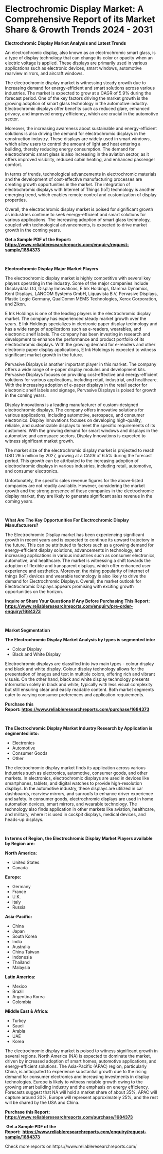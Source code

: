 <p><h1>Electrochromic Display Market: A Comprehensive Report of its Market Share & Growth Trends 2024 - 2031</h1></p><p><strong>Electrochromic Display Market Analysis and Latest Trends</strong></p>
<p><p>An electrochromic display, also known as an electrochromic smart glass, is a type of display technology that can change its color or opacity when an electric voltage is applied. These displays are primarily used in various applications such as electronic devices, smart windows, automotive rearview mirrors, and aircraft windows.</p><p>The electrochromic display market is witnessing steady growth due to increasing demand for energy-efficient and smart solutions across various industries. The market is expected to grow at a CAGR of 5.9% during the forecast period. One of the key factors driving the market growth is the growing adoption of smart glass technology in the automotive industry. Electrochromic displays offer benefits such as reduced glare, enhanced privacy, and improved energy efficiency, which are crucial in the automotive sector.</p><p>Moreover, the increasing awareness about sustainable and energy-efficient solutions is also driving the demand for electrochromic displays in the construction industry. These displays are widely used in smart windows, which allow users to control the amount of light and heat entering a building, thereby reducing energy consumption. The demand for electrochromic smart glass is also increasing in the aviation sector, as it offers improved visibility, reduced cabin heating, and enhanced passenger comfort.</p><p>In terms of trends, technological advancements in electrochromic materials and the development of cost-effective manufacturing processes are creating growth opportunities in the market. The integration of electrochromic displays with Internet of Things (IoT) technology is another emerging trend, which enables remote control and customization of display properties.</p><p>Overall, the electrochromic display market is poised for significant growth as industries continue to seek energy-efficient and smart solutions for various applications. The increasing adoption of smart glass technology, coupled with technological advancements, is expected to drive market growth in the coming years.</p></p>
<p><strong>Get a Sample PDF of the Report:&nbsp; <a href="https://www.reliableresearchreports.com/enquiry/request-sample/1684373">https://www.reliableresearchreports.com/enquiry/request-sample/1684373</a></strong></p>
<p>&nbsp;</p>
<p><strong>Electrochromic Display Major Market Players</strong></p>
<p><p>The electrochromic display market is highly competitive with several key players operating in the industry. Some of the major companies include Displaydata Ltd, Display Innovations, E Ink Holdings, Gamma Dynamics, Kent Displays, LANCOM Systems GmbH, Liquavista B.V, Pervasive Displays, Plastic Logic Germany, QualComm MEMS Technologies, Xerox Corporation, and Zikon.</p><p>E Ink Holdings is one of the leading players in the electrochromic display market. The company has experienced steady market growth over the years. E Ink Holdings specializes in electronic paper display technology and has a wide range of applications such as e-readers, wearables, and electronic shelf labels. The company has been investing in research and development to enhance the performance and product portfolio of its electrochromic displays. With the growing demand for e-readers and other electronic paper display applications, E Ink Holdings is expected to witness significant market growth in the future.</p><p>Pervasive Displays is another important player in this market. The company offers a wide range of e-paper display modules and development kits. Pervasive Displays focuses on providing cost-effective and energy-efficient solutions for various applications, including retail, industrial, and healthcare. With the increasing adoption of e-paper displays in the retail sector for electronic shelf labels and signage, Pervasive Displays is poised for growth in the coming years.</p><p>Display Innovations is a leading manufacturer of custom-designed electrochromic displays. The company offers innovative solutions for various applications, including automotive, aerospace, and consumer electronics. Display Innovations focuses on developing high-quality, reliable, and customizable displays to meet the specific requirements of its customers. With the growing demand for smart windows and displays in the automotive and aerospace sectors, Display Innovations is expected to witness significant market growth.</p><p>The market size of the electrochromic display market is projected to reach USD 29.5 million by 2027, growing at a CAGR of 6.5% during the forecast period. This growth can be attributed to the increasing adoption of electrochromic displays in various industries, including retail, automotive, and consumer electronics.</p><p>Unfortunately, the specific sales revenue figures for the above-listed companies are not readily available. However, considering the market growth and the strong presence of these companies in the electrochromic display market, they are likely to generate significant sales revenue in the coming years.</p></p>
<p>&nbsp;</p>
<p><strong>What Are The Key Opportunities For Electrochromic Display Manufacturers?</strong></p>
<p><p>The Electrochromic Display market has been experiencing significant growth in recent years and is expected to continue its upward trajectory in the future. This can be attributed to factors such as a growing demand for energy-efficient display solutions, advancements in technology, and increasing applications in various industries such as consumer electronics, automotive, and healthcare. The market is witnessing a shift towards the adoption of flexible and transparent displays, which offer enhanced user experience and aesthetics. Moreover, the rising popularity of internet of things (IoT) devices and wearable technology is also likely to drive the demand for Electrochromic Displays. Overall, the market outlook for Electrochromic Displays appears promising with exciting growth opportunities on the horizon.</p></p>
<p><strong>Inquire or Share Your Questions If Any Before Purchasing This Report: <a href="https://www.reliableresearchreports.com/enquiry/pre-order-enquiry/1684373">https://www.reliableresearchreports.com/enquiry/pre-order-enquiry/1684373</a></strong></p>
<p>&nbsp;</p>
<p><strong>Market Segmentation</strong></p>
<p><strong>The Electrochromic Display Market Analysis by types is segmented into:</strong></p>
<p><ul><li>Colour Display</li><li>Black and White Display</li></ul></p>
<p><p>Electrochromic displays are classified into two main types - colour display and black and white display. Colour display technology allows for the presentation of images and text in multiple colors, offering rich and vibrant visuals. On the other hand, black and white display technology presents information solely in black and white, typically with less visual complexity but still ensuring clear and easily readable content. Both market segments cater to varying consumer preferences and application requirements.</p></p>
<p><strong>Purchase this Report:&nbsp;<a href="https://www.reliableresearchreports.com/purchase/1684373">https://www.reliableresearchreports.com/purchase/1684373</a></strong></p>
<p>&nbsp;</p>
<p><strong>The Electrochromic Display Market Industry Research by Application is segmented into:</strong></p>
<p><ul><li>Electronics</li><li>Automotive</li><li>Consumer Goods</li><li>Other</li></ul></p>
<p><p>The electrochromic display market finds its application across various industries such as electronics, automotive, consumer goods, and other markets. In electronics, electrochromic displays are used in devices like smartphones, tablets, and digital watches to provide high-resolution displays. In the automotive industry, these displays are utilized in car dashboards, rearview mirrors, and sunroofs to enhance driver experience and safety. In consumer goods, electrochromic displays are used in home automation devices, smart mirrors, and wearable technology. The technology also finds application in other markets like aviation, healthcare, and military, where it is used in cockpit displays, medical devices, and heads-up displays.</p></p>
<p>&nbsp;</p>
<p><strong>In terms of Region, the Electrochromic Display Market Players available by Region are:</strong></p>
<p>
    <p> <strong> North America: </strong>
        <ul>
            <li>United States</li>
            <li>Canada</li>
        </ul>
        </p> 
    <p> <strong> Europe: </strong>
        <ul>
            <li>Germany</li>
            <li>France</li>
            <li>U.K.</li>
            <li>Italy</li>
            <li>Russia</li>
        </ul>
        </p> 
    <p> <strong> Asia-Pacific: </strong>
        <ul>
            <li>China</li>
            <li>Japan</li>
            <li>South Korea</li>
            <li>India</li>
            <li>Australia</li>
            <li>China Taiwan</li>
            <li>Indonesia</li>
            <li>Thailand</li>
            <li>Malaysia</li>
        </ul>
        </p> 
    <p> <strong> Latin America: </strong>
        <ul>
            <li>Mexico</li>
            <li>Brazil</li>
            <li>Argentina Korea</li>
            <li>Colombia</li>
        </ul>
        </p> 
    <p> <strong> Middle East & Africa: </strong>
        <ul>
            <li>Turkey</li>
            <li>Saudi</li>
            <li>Arabia</li>
            <li>UAE</li>
            <li>Korea</li>
        </ul>
    </p>
    </p>
<p><p>The electrochromic display market is poised to witness significant growth in several regions. North America (NA) is expected to dominate the market, driven by increased adoption of smart homes, automotive applications, and energy-efficient solutions. The Asia-Pacific (APAC) region, particularly China, is anticipated to experience substantial growth due to the rising demand for consumer electronics and increasing investments in display technologies. Europe is likely to witness notable growth owing to the growing smart building industry and the emphasis on energy efficiency. Forecasts suggest that NA will hold a market share of about 35%, APAC will capture around 30%, Europe will represent approximately 25%, and the rest will be shared by the USA and China.</p></p>
<p><strong>Purchase this Report: <a href="https://www.reliableresearchreports.com/purchase/1684373">https://www.reliableresearchreports.com/purchase/1684373</a></strong></p>
<p>&nbsp;<strong>Get a Sample PDF of the Report:&nbsp;&nbsp;<a href="https://www.reliableresearchreports.com/enquiry/request-sample/1684373">https://www.reliableresearchreports.com/enquiry/request-sample/1684373</a></strong></p>
<p><strong></strong></p>
<p>Check more reports on https://www.reliableresearchreports.com/</p>